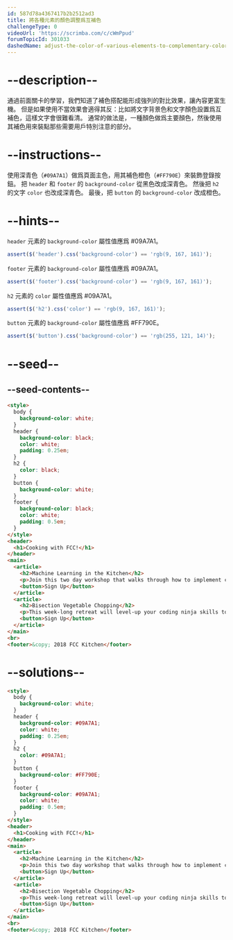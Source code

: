 ```yaml
---
id: 587d78a4367417b2b2512ad3
title: 將各種元素的顏色調整爲互補色
challengeType: 0
videoUrl: 'https://scrimba.com/c/cWmPpud'
forumTopicId: 301033
dashedName: adjust-the-color-of-various-elements-to-complementary-colors
---
```


# --description--

通過前面關卡的學習，我們知道了補色搭配能形成強列的對比效果，讓內容更富生機。 但是如果使用不當效果會適得其反：比如將文字背景色和文字顏色設置爲互補色，這樣文字會很難看清。 通常的做法是，一種顏色做爲主要顏色，然後使用其補色用來裝點那些需要用戶特別注意的部分。

# --instructions--

使用深青色（`#09A7A1`）做爲頁面主色，用其補色橙色（`#FF790E`）來裝飾登錄按鈕。 把 `header` 和 `footer` 的 `background-color` 從黑色改成深青色。 然後把 `h2` 的文字 `color` 也改成深青色。 最後，把 `button` 的 `background-color` 改成橙色。

# --hints--

`header` 元素的 `background-color` 屬性值應爲 #09A7A1。

```js
assert($('header').css('background-color') == 'rgb(9, 167, 161)');
```

`footer` 元素的 `background-color` 屬性值應爲 #09A7A1。

```js
assert($('footer').css('background-color') == 'rgb(9, 167, 161)');
```

`h2` 元素的 `color` 屬性值應爲 #09A7A1。

```js
assert($('h2').css('color') == 'rgb(9, 167, 161)');
```

`button` 元素的 `background-color` 屬性值應爲 #FF790E。

```js
assert($('button').css('background-color') == 'rgb(255, 121, 14)');
```

# --seed--

## --seed-contents--

```html
<style>
  body {
    background-color: white;
  }
  header {
    background-color: black;
    color: white;
    padding: 0.25em;
  }
  h2 {
    color: black;
  }
  button {
    background-color: white;
  }
  footer {
    background-color: black;
    color: white;
    padding: 0.5em;
  }
</style>
<header>
  <h1>Cooking with FCC!</h1>
</header>
<main>
  <article>
    <h2>Machine Learning in the Kitchen</h2>
    <p>Join this two day workshop that walks through how to implement cutting-edge snack-getting algorithms with a command line interface. Coding usually involves writing exact instructions, but sometimes you need your computer to execute flexible commands, like <code>fetch Pringles</code>.</p>
    <button>Sign Up</button>
  </article>
  <article>
    <h2>Bisection Vegetable Chopping</h2>
    <p>This week-long retreat will level-up your coding ninja skills to actual ninja skills. No longer is the humble bisection search limited to sorted arrays or coding interview questions, applying its concepts in the kitchen will have you chopping carrots in O(log n) time before you know it.</p>
    <button>Sign Up</button>
  </article>
</main>
<br>
<footer>&copy; 2018 FCC Kitchen</footer>
```

# --solutions--

```html
<style>
  body {
    background-color: white;
  }
  header {
    background-color: #09A7A1;
    color: white;
    padding: 0.25em;
  }
  h2 {
    color: #09A7A1;
  }
  button {
    background-color: #FF790E;
  }
  footer {
    background-color: #09A7A1;
    color: white;
    padding: 0.5em;
  }
</style>
<header>
  <h1>Cooking with FCC!</h1>
</header>
<main>
  <article>
    <h2>Machine Learning in the Kitchen</h2>
    <p>Join this two day workshop that walks through how to implement cutting-edge snack-getting algorithms with a command line interface. Coding usually involves writing exact instructions, but sometimes you need your computer to execute flexible commands, like <code>fetch Pringles</code>.</p>
    <button>Sign Up</button>
  </article>
  <article>
    <h2>Bisection Vegetable Chopping</h2>
    <p>This week-long retreat will level-up your coding ninja skills to actual ninja skills. No longer is the humble bisection search limited to sorted arrays or coding interview questions, applying its concepts in the kitchen will have you chopping carrots in O(log n) time before you know it.</p>
    <button>Sign Up</button>
  </article>
</main>
<br>
<footer>&copy; 2018 FCC Kitchen</footer>
```
